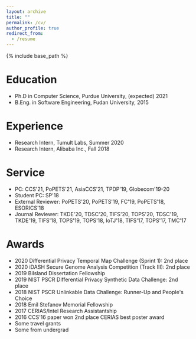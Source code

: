 ```yaml
---
layout: archive
title: ""
permalink: /cv/
author_profile: true
redirect_from:
  - /resume
---
```


{% include base_path %}


Education
======
* Ph.D in Computer Science, Purdue University, (expected) 2021
* B.Eng. in Software Engineering, Fudan University, 2015


Experience
======
* Research Intern, Tumult Labs, Summer 2020
* Research Intern, Alibaba Inc., Fall 2018

<!---

* Fall 2014: Software Engineer Intern
  * Ebay Inc., Shanghai
* Summer 2014: Research Intern
  * The University of Hong Kong
  * Supervisor: Prof. Yong Zhang and Prof. Francis Chin
* Fall 2013: Exchange Student
  * National Tsing Hua University
* Summer 2013: Research Intern
  * University College Dublin
  
-->

Service
======
* PC: CCS'21, PoPETS'21, AsiaCCS'21, TPDP'19, Globecom'19-20
* Student PC: SP'18
* External Reviewer: PoPETS'20, PoPETS'19, FC'19, PoPETS'18, ESORICS'18
* Journal Reviewer: TKDE'20, TDSC'20, TIFS'20, TOPS'20, TDSC'19, TKDE'19, TIFS'18, TOPS'19, TOPS'18, IoTJ'18, TIFS'17, TOPS'17, TMC'17


Awards
======
* 2020 Differential Privacy Temporal Map Challenge (Sprint 1): 2nd place
* 2020 iDASH Secure Genome Analysis Competition (Track III): 2nd place
* 2019 Bilsland Dissertation Fellowship
* 2019 NIST PSCR Differential Privacy Synthetic Data Challenge: 2nd place
* 2018 NIST PSCR Unlinkable Data Challenge: Runner-Up and People's Choice
* 2018 Emil Stefanov Memorial Fellowship 
* 2017 CERIAS/Intel Research Assistantship
* 2016 CCS'16 paper won 2nd place CERIAS best poster award
* Some travel grants
* Some from undergrad

<!---

* 2018 CCS student traval grant
* 2018 SP student traval grant 
* 2017 CCS student traval grant 
* 2017 USENIX student traval grant 
\cventry{2015}{Excellent Graduation Thesis}{Only One in Software School}{}{}{}
%{Rank 1/76}{}{}{}
\cventry{2015}{Graduate Star}{1 of 20 in Fudan University}{}{}{}
%{Rank 1/76}{}{}{}
\cventry{2015}{Excellent Graduate}{1 of 6 in Software School}{}{}{}
%{Rank 1/76}{}{}{}
\cventry{2014}{Google Excellence Scholarship}{1 of 58 nationwide (undergrads and grads combined)}{http://www.google.cn/intl/en/university/student/scholarship-recipients.html}{}{}
%{Rank 1/76}{}{}{}
\cventry{2014}{Outstanding Student}{1 of 10 in Fudan}{}{}{}
%{Rank 1/76}{}{}{}
\cventry{2013}{First Prize of Scholarship for Outstanding Student at Fudan University}{}{}{}{}
%{Rank 1/76}{}{}{}
\cventry{2012}{National Scholarship}{Rank 1/79 in class}{}{}{}
%{Rank 1/76}{}{}{}
\cventry{2012}{Outstanding Student}{Rank 1/79 in class}{}{}{}
-->
